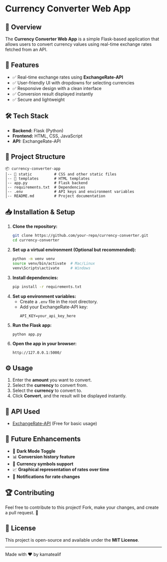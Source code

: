 # Currency Converter Web App

## 📌 Overview

The **Currency Converter Web App** is a simple Flask-based application that allows users to convert currency values using real-time exchange rates fetched from an API.

## 🚀 Features

- ✅ Real-time exchange rates using **ExchangeRate-API**
- ✅ User-friendly UI with dropdowns for selecting currencies
- ✅ Responsive design with a clean interface
- ✅ Conversion result displayed instantly
- ✅ Secure and lightweight

## 🛠️ Tech Stack

- **Backend:** Flask (Python)
- **Frontend:** HTML, CSS, JavaScript
- **API:** ExchangeRate-API

## 📂 Project Structure

```
📦 currency-converter-app
│-- 📂 static          # CSS and other static files
│-- 📂 templates       # HTML templates
│-- app.py            # Flask backend
│-- requirements.txt  # Dependencies
│-- .env              # API keys and environment variables
│-- README.md         # Project documentation
```

## 📥 Installation & Setup

1. **Clone the repository:**
   ```bash
   git clone https://github.com/your-repo/currency-converter.git
   cd currency-converter
   ```
2. **Set up a virtual environment (Optional but recommended):**
   ```bash
   python -m venv venv
   source venv/bin/activate  # Mac/Linux
   venv\Scripts\activate     # Windows
   ```
3. **Install dependencies:**
   ```bash
   pip install -r requirements.txt
   ```
4. **Set up environment variables:**
   - Create a `.env` file in the root directory.
   - Add your ExchangeRate-API key:
     ```env
     API_KEY=your_api_key_here
     ```
5. **Run the Flask app:**
   ```bash
   python app.py
   ```
6. **Open the app in your browser:**
   ```
   http://127.0.0.1:5000/
   ```

## ⚙️ Usage

1. Enter the **amount** you want to convert.
2. Select the **currency** to convert from.
3. Select the **currency** to convert to.
4. Click **Convert**, and the result will be displayed instantly.

## 📌 API Used

- [ExchangeRate-API](https://www.exchangerate-api.com/) (Free for basic usage)

## 🎯 Future Enhancements

- 🌙 **Dark Mode Toggle**
- 📊 **Conversion history feature**
- 📌 **Currency symbols support**
- 📈 **Graphical representation of rates over time**
- 🔔 **Notifications for rate changes**

## 🏆 Contributing

Feel free to contribute to this project! Fork, make your changes, and create a pull request. 🚀

## 📝 License

This project is open-source and available under the **MIT License**.

---

Made with ❤️ by kamatealif


